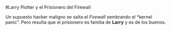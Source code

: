 #Larry Plotter y el Prisionero del Firewall

Un supuesto hacker maligno se salta el *Firewall* sembrando el *kernel panic".
Pero resulta que el prisionero es familia de **Larry** y es de los buenos.
